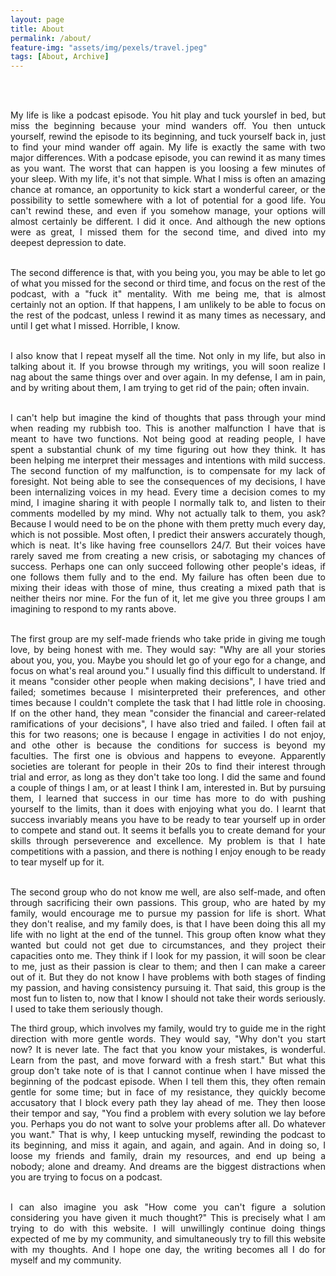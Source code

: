 ```yaml
---
layout: page
title: About
permalink: /about/
feature-img: "assets/img/pexels/travel.jpeg"
tags: [About, Archive]
---
```


<br><br>
<div align="justify">

My life is like a podcast episode. You hit play and tuck yourslef in bed, but miss the beginning because your mind wanders off. You then untuck yourself, rewind the episode to its beginning, and tuck yourself back in, just to find your mind wander off again. My life is exactly the same with two major differences. With a podcase episode, you can rewind it as many times as you want. The worst that can happen is you loosing a few minutes of your sleep. With my life, it's not that simple. What I miss is often an amazing chance at romance, an opportunity to kick start a wonderful career, or the possibility to settle somewhere with a lot of potential for a good life. You can't rewind these, and even if you somehow manage, your options will almost certainly be different. I did it once. And although the new options were as great, I missed them for the second time, and dived into my deepest depression to date. <br><br>
  
The second difference is that, with you being you, you may be able to let go of what you missed for the second or third time, and focus on the rest of the podcast, with a "fuck it" mentality. With me being me, that is almost certainly not an option. If that happens, I am unlikely to be able to focus on the rest of the podcast, unless I rewind it as many times as necessary, and  until I get what I missed. Horrible, I know. <br><br>
  
I also know that I repeat myself all the time. Not only in my life, but also in talking about it. If you browse through my writings, you will soon realize I nag about the same things over and over again. In my defense, I am in pain, and by writing about them, I am trying to get rid of the pain; often invain. <br><br>
  
I can't help but imagine the kind of thoughts that pass through your mind when reading my rubbish too. This is another malfunction I have that is meant to have two functions. Not being good at reading people, I have spent a substantial chunk of my time figuring out how they think. It has been helping me interpret their messages and intentions with mild success. The second function of my malfunction, is to compensate for my lack of foresight. Not being able to see the consequences of my decisions, I have been internalizing voices in my head. Every time a decision comes to my mind, I imagine sharing it with people I normally talk to, and listen to their comments modelled by my mind. Why not actually talk to them, you ask? Because I would need to be on the phone with them pretty much every day, which is not possible. Most often, I predict their answers accurately though, which is neat. It's like having free counsellors 24/7. But their voices have rarely saved me from creating a new crisis, or sabotaging my chances of success. Perhaps one can only succeed following other people's ideas, if one follows them fully and to the end. My failure has often been due to mixing their ideas with those of mine, thus creating a mixed path that is neither theirs nor mine. For the fun of it, let me give you three groups I am imagining to respond to my rants above. <br><br>
  
The first group are my self-made friends who take pride in giving me tough love, by being honest with me. They would say: "Why are all your stories about you, you, you. Maybe you should let go of your ego for a change, and focus on what's real around you." I usually find this difficult to understand. If it means "consider other people when making decisions", I have tried and failed; sometimes because I misinterpreted their preferences, and other times because I couldn't complete the task that I had little role in choosing. If on the other hand, they mean "consider the financial and career-related ramifications of your decisions", I have also tried and failed. I often fail at this for two reasons; one is because I engage in activities I do not enjoy, and othe other is because the conditions for success is beyond my faculties. The first one is obvious and happens to eveyone. Apparently societies are tolerant for people in their 20s to find their interest through trial and error, as long as they don't take too long. I did the same and found a couple of things I am, or at least I think I am, interested in. But by pursuing them, I learned that success in our time has more to do with pushing yourself to the limits, than it does with enjoying what you do. I learnt that success invariably means you have to be ready to tear yourself up in order to compete and stand out. It seems it befalls you to create demand for your skills through perseverence and excellence. My problem is that I hate competitions with a passion, and there is nothing I enjoy enough to be ready to tear myself up for it. <br><br>
  
The second group who do not know me well, are also self-made, and often through sacrificing their own passions. This group, who are hated by my family, would encourage me to pursue my passion for life is short. What they don't realise, and my family does, is that I have been doing this all my life with no light at the end of the tunnel. This group often know what they wanted but could not get due to circumstances, and they project their capacities onto me. They think if I look for my passion, it will soon be clear to me, just as their passion is clear to them; and then I can make a career out of it. But they do not know I have problems with both stages of finding my passion, and having consistency pursuing it. That said, this group is the most fun to listen to, now that I know I should not take their words seriously. I used to take them seriously though. 
  
The third group, which involves my family, would try to guide me in the right direction with more gentle words. They would say, "Why don't you start now? It is never late. The fact that you know your mistakes, is wonderful. Learn from the past, and move forward with a fresh start." But what this group don't take note of is that I cannot continue when I have missed the beginning of the podcast episode. When I tell them this, they often remain gentle for some time; but in face of my resistance, they quickly become accusatory that I block every path they lay ahead of me. They then loose their tempor and say, "You find a problem with every solution we lay before you. Perhaps you do not want to solve your problems after all. Do whatever you want." That is why, I keep untucking myself, rewinding the podcast to its beginning, and miss it again, and again, and again. And in doing so, I loose my friends and family, drain my resources, and end up being a nobody; alone and dreamy. And dreams are the biggest distractions when you are trying to focus on a podcast. <br><br>

I can also imagine you ask "How come you can't figure a solution considering you have given it much thought?" This is precisely what I am trying to do with this website. I will unwillingly continue doing things expected of me by my community, and simultaneously try to fill this website with my thoughts. And I hope one day, the writing becomes all I do for myself and my community.

  
  
  
</div>
<br><br>
<br><br>
<br><br>
<br><br>
<br><br>
<br><br> 




<!--
<p align="justify">
I have been suffering from anxiety and depression all my life. To give you some perspective, I am now 40 years old and I have been under the influence of these problems for the past 20 years. And this is not because I refused to seek professional help. In fact, I have been under the care of psychologists and psychiatrists most of my life. Some of them diagnosed me with OCD and gave me anti-depressants and others believed I had bipolar disorder and gave me relevant medications. However, none of these treatment paths proved efficacious. What the medications did for me was to make me stop feeling instead of helping me feel better. Throughout the years I also tried various branches of psychotherapy including person-centered and cognitive behavioural therapy (CBT). The outcome was never satisfactory. But I never gave up looking for solutions. Parallel to seeking help, I embarked on a journey of finding answers to my problem on my own. This is why I obtained an undergraduate degree in psychology, a graduate degree in economics and have been reading sociological explanations of mental health problems on my own. After all these years, I believe I have managed to put together some form of explanation for why I am depressed and anxious, and why mainstream treatments are not effective in treating my problems. I am making this website to share my story, because I think it is important for everyone to know about alternative perspectives, and to know where the problem really lies. 
   
</p> 
-->

